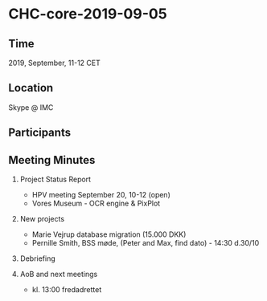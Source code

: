 # CHC-core-2019-09-05 #

## Time ##
2019, September, 11-12 CET

## Location ##
Skype @ IMC

## Participants ##

## Meeting Minutes ##

1. Project Status Report
	- HPV meeting September 20, 10-12 (open)
	- Vores Museum - OCR engine & PixPlot

2. New projects
	- Marie Vejrup database migration (15.000 DKK)
	- Pernille Smith, BSS møde, (Peter and Max, find dato)
			- 14:30 d.30/10
3. Debriefing

4. AoB and next meetings
	- kl. 13:00 fredadrettet

